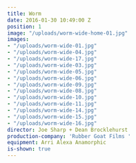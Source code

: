 ```yaml
---
title: Worm
date: 2016-01-30 10:49:00 Z
position: 1
image: "/uploads/worm-wide-home-01.jpg"
images:
- "/uploads/worm-wide-01.jpg"
- "/uploads/worm-wide-04.jpg"
- "/uploads/worm-wide-17.jpg"
- "/uploads/worm-wide-03.jpg"
- "/uploads/worm-wide-05.jpg"
- "/uploads/worm-wide-06.jpg"
- "/uploads/worm-wide-09.jpg"
- "/uploads/worm-wide-08.jpg"
- "/uploads/worm-wide-10.jpg"
- "/uploads/worm-wide-11.jpg"
- "/uploads/worm-wide-14.jpg"
- "/uploads/worm-wide-15.jpg"
- "/uploads/worm-wide-16.jpg"
director: Joe Sharp + Dean Brocklehurst
production-company: 'Rubber Goat Films '
equipment: Arri Alexa Anamorphic
is-shown: true
---
```


